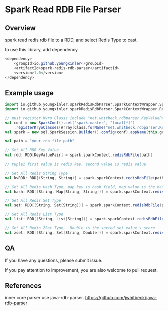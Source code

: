 # Spark Read RDB File Parser

## Overview
spark read redis rdb file to a RDD, and select Redis Type to cast. 

to use this library, add dependency
```java
<dependency>
    <groupId>io.github.youngxinler</groupId>
    <artifactId>spark-redis-rdb-parser</artifactId>
    <version>1.0</version>
</dependency>
```

## Example usage
```scala
import io.github.youngxinler.sparkRedisRdbParser.SparkContextWrapper.SparkContextRedisRdbFileWrapper;
import io.github.youngxinler.sparkRedisRdbParser.SparkContextWrapper.RedisKeyValuePairWrapper;

// must register Kyro Classs include "net.whitbeck.rdbparser.KeyValuePair"
val conf = new SparkConf().set("spark.master", "local[*]")
    .registerKryoClasses(Array(Class.forName("net.whitbeck.rdbparser.KeyValuePair")));
val spark = new sql.SparkSession.Builder().config(conf).appName(this.getClass.getSimpleName.stripSuffix("$")).getOrCreate()

val path = "your rdb file path"

// Get All RDB Key Value
val rdd: RDD[KeyValuePair] = spark.sparkContext.redisRdbFile(path)

// tuple2 first value is redis key, second value is redis value.

// Get All Redis String Type
val kvRDD: RDD[(String, String)] = spark.sparkContext.redisRdbFile(path).selectKV()

// Get All Redis Hash Type, map key is hash field, map value is the hash field value 
val hash: RDD[(String, Map[String, String])] = spark.sparkContext.redisRdbFile(path).selectHash()

// Get All Redis Set Type
val set: RDD[(String, Set[String])] = spark.sparkContext.redisRdbFile(path).selectSet()

// Get All Redis List Type
val list: RDD[(String, List[String])] = spark.sparkContext.redisRdbFile(path).selectList()

// Get All Redis ZSet Type,  Double is the sorted set value's score
val zset: RDD[(String, Set[String, Double])] = spark.sparkContext.redisRdbFile(path).selectZSet()
```

## QA
If you have any questions, please submit issue.

If you pay attention to improvement, you are also welcome to pull request.


## References
inner core parser use java-rdb-parser. https://github.com/jwhitbeck/java-rdb-parser